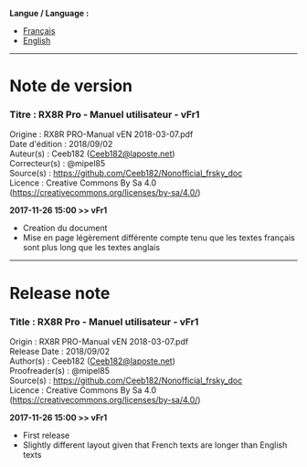 **Langue / Language :**
- [Français](#FR)
- [English](#EN)

--------------------------------------------------------------------------------------

<a name="FR"></a>
# Note de version

### Titre : RX8R Pro - Manuel utilisateur - vFr1  
Origine : RX8R PRO-Manual vEN 2018-03-07.pdf  
Date d'édition : 2018/09/02  
Auteur(s) : Ceeb182 (Ceeb182@laposte.net)  
Correcteur(s) : @mipel85  
Source(s) : https://github.com/Ceeb182/Nonofficial_frsky_doc  
Licence : Creative Commons By Sa 4.0 (https://creativecommons.org/licenses/by-sa/4.0/)  


**2017-11-26 15:00 >> vFr1**
- Creation du document
- Mise en page légèrement différente compte tenu que les textes français sont plus long que les textes anglais

--------------------------------------------------------------------------------------

<a name="EN"></a>
# Release note

### Title : RX8R Pro - Manuel utilisateur - vFr1  
Origin : RX8R PRO-Manual vEN 2018-03-07.pdf  
Release Date : 2018/09/02  
Author(s) : Ceeb182 (Ceeb182@laposte.net)  
Proofreader(s) : @mipel85  
Source(s) : https://github.com/Ceeb182/Nonofficial_frsky_doc  
Licence : Creative Commons By Sa 4.0 (https://creativecommons.org/licenses/by-sa/4.0/)  


**2017-11-26 15:00 >> vFr1**
- First release
- Slightly different layout given that French texts are longer than English texts
